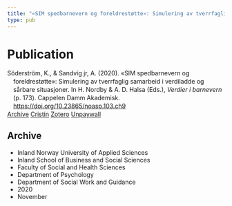 ```yaml
---
title: "«SIM spedbarnevern og foreldrestøtte»: Simulering av tverrfaglig samarbeid i verdiladde og sårbare situasjoner"
type: pub
---
```

<h1>Publication</h1>
<article id="csl-bib-container-EWNRCWI6" class="csl-bib-container">
  <div class="csl-bib-body" style="line-height: 1.35; padding-left: 1em; text-indent:-1em;">
  <div class="csl-entry">S&#xF6;derstr&#xF6;m, K., &amp; Sandvig jr, A. (2020). &#xAB;SIM spedbarnevern og foreldrest&#xF8;tte&#xBB;: Simulering av tverrfaglig samarbeid i verdiladde og s&#xE5;rbare situasjoner. In H. Nordby &amp; A. D. Halsa (Eds.), <i>Verdier i barnevern</i> (p. 173). Cappelen Damm Akademisk. <a href="https://doi.org/10.23865/noasp.103.ch9">https://doi.org/10.23865/noasp.103.ch9</a></div>
</div>
  <div class="csl-bib-buttons">
    <a href="#taxonomy-article-EWNRCWI6" class="csl-bib-button">Archive</a>
    <a href="https://app.cristin.no/results/show.jsf?id=1846456" alt="Cristin URL" class="csl-bib-button">Cristin</a>
    <a href="http://zotero.org/groups/5022929/items/EWNRCWI6" alt="Zotero URL" class="csl-bib-button">Zotero</a>
    <a href="https://press.nordicopenaccess.no/index.php/noasp/catalog/view/103/498/3790-1" class="csl-bib-button">Unpaywall</a>
  </div>
  <div id="csl-bib-meta-container-EWNRCWI6"></div>
</article>
<div id="csl-bib-meta-EWNRCWI6" class="csl-bib-meta">
  <article id="taxonomy-article-EWNRCWI6" class="taxonomy-article">
    <h1>Archive</h1>
    <ul>
      <li>Inland Norway University of Applied Sciences</li>
      <li>Inland School of Business and Social Sciences</li>
      <li>Faculty of Social and Health Sciences</li>
      <li>Department of Psychology</li>
      <li>Department of Social Work and Guidance</li>
      <li>2020</li>
      <li>November</li>
    </ul>
  </article>
</div>
